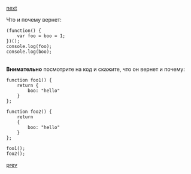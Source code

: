 <a href="03.md">next</a>

<div>
Что и почему вернет:

<br/>

```
(function() {
    var foo = boo = 1;
})();
console.log(foo);
console.log(boo);
```

</div>

<br/>
<div>
<strong>Внимательно</strong> посмотрите на код и скажите, что он вернет и почему:

```
function foo1() {
    return {
        boo: "hello"
    }
};
```

```
function foo2() {
    return
    {
        boo: "hello"
    }
};
```

```
foo1();
foo2();
```
</div>

<a href="01.md">prev</a>